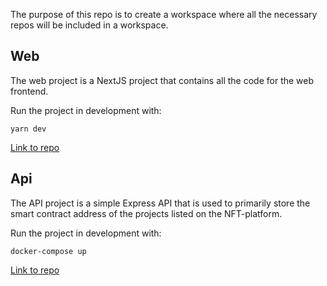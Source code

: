 The purpose of this repo is to create a workspace where all the necessary repos will be included in a workspace.

## Web

The web project is a NextJS project that contains all the code for the web frontend.

Run the project in development with:

```
yarn dev
```

[Link to repo]("https://github.com/magnuslundstrom/nft-platform-web")

## Api

The API project is a simple Express API that is used to primarily store the smart contract address of the projects listed on the NFT-platform.

Run the project in development with:

```
docker-compose up
```

[Link to repo]("https://github.com/magnuslundstrom/nft-platform-api")
